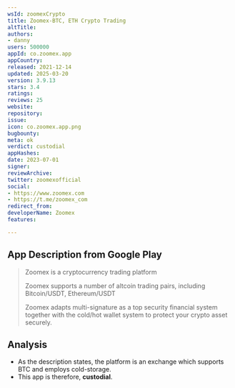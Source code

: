 ```yaml
---
wsId: zoomexCrypto
title: Zoomex-BTC, ETH Crypto Trading
altTitle: 
authors:
- danny
users: 500000
appId: co.zoomex.app
appCountry: 
released: 2021-12-14
updated: 2025-03-20
version: 3.9.13
stars: 3.4
ratings: 
reviews: 25
website: 
repository: 
issue: 
icon: co.zoomex.app.png
bugbounty: 
meta: ok
verdict: custodial
appHashes: 
date: 2023-07-01
signer: 
reviewArchive: 
twitter: zoomexofficial
social:
- https://www.zoomex.com
- https://t.me/zoomex_com
redirect_from: 
developerName: Zoomex
features: 

---
```


## App Description from Google Play

> Zoomex is a cryptocurrency trading platform
>
> Zoomex supports a number of altcoin trading pairs, including Bitcoin/USDT, Ethereum/USDT
>
> Zoomex adapts multi-signature as a top security financial system together with the cold/hot wallet system to protect your crypto asset securely.

## Analysis

- As the description states, the platform is an exchange which supports BTC and employs cold-storage.
- This app is therefore, **custodial**.
